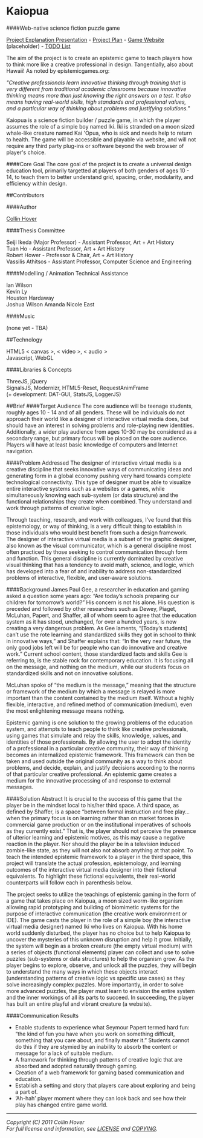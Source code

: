 ﻿Kaiopua
========

####Web-native science fiction puzzle game

[Project Explanation Presentation](http://cloud.github.com/downloads/collinhover/kaiopua/kaiopua_clarity_doc.pdf) - [Project Plan](https://github.com/collinhover/kaiopua/blob/master/plans/README.md "Project Plan") - [Game Website](http://collinhover.github.com/kaiopua) (placeholder) - [TODO List](https://github.com/collinhover/kaiopua/blob/master/TODO.md)

The aim of the project is to create an epistemic game to teach players how to think more like a creative professional in design. Tangentially, also about Hawaii! As noted by epistemicgames.org:

*"Creative professionals learn innovative thinking through training that is very different from traditional academic classrooms because innovative thinking means more than just knowing the right answers on a test. It also means having real-world skills, high standards and professional values, and a particular way of thinking about problems and justifying solutions."*

Kaiopua is a science fiction builder / puzzle game, in which the player assumes the role of a simple boy named Iki. Iki is stranded on a moon sized whale-like creature named Kai 'Opua, who is sick and needs help to return to health. The game will be accessible and playable via website, and will not require any third party plug-ins or software beyond the web browser of player's choice.

####Core Goal
The core goal of the project is to create a universal design education tool, primarily targetted at players of both genders of ages 10 - 14, to teach them to better understand grid, spacing, order, modularity, and efficiency within design.

##Contributors

####Author

[Collin Hover](http://collinhover.com "Collin Hover")

####Thesis Committee

Seiji Ikeda (Major Professor) - Assistant Professor, Art + Art History  
Tuan Ho - Assistant Professor, Art + Art History   
Robert Hower - Professor & Chair, Art + Art History   
Vassilis Athitsos - Assistant Professor, Computer Science and Engineering  

####Modelling / Animation Technical Assistance

Ian Wilson  
Kevin Ly  
Houston Hardaway  
Joshua Wilson
Amanda Nicole East  

####Music

(none yet - TBA)

##Technology

HTML5 < canvas >, < video >, < audio >  
Javascript, WebGL  

####Libraries & Concepts

ThreeJS, jQuery  
SignalsJS, Modernizr, HTML5-Reset, RequestAnimFrame  
(+ development: DAT-GUI, StatsJS, LoggerJS)  

##Brief
####Target Audience
The core audience will be teenage students, roughly ages 10 - 14 and of all genders. These will be individuals do not approach their world like a designer of interactive virtual media does, but should have an interest in solving problems and role-playing new identities. Additionally, a wider play audience from ages 10-30 may be considered as a secondary range, but primary focus will be placed on the core audience. Players will have at least basic knowledge of computers and Internet navigation.

####Problem Addressed
The designer of interactive virtual media is a creative discipline that seeks innovative ways of communicating ideas and generating form in a global economy pushing very hard towards complete technological connectivity. This type of designer must be able to visualize entire interactive systems such as a websites or a games, while simultaneously knowing each sub-system (or data structure) and the functional relationships they create when combined. They understand and work through patterns of creative logic.  
  
Through teaching, research, and work with colleagues, I’ve found that this epistemology, or way of thinking, is a very difficult thing to establish in those individuals who would best benefit from such a design framework. The designer of interactive virtual media is a subset of the graphic designer, also known as the visual communicator, which is a general discipline most often practiced by those seeking to control communication through form and function. This general discipline is currently dominated by creative visual thinking that has a tendency to avoid math, science, and logic, which has developed into a fear of and inability to address non-standardized problems of interactive, flexible, and user-aware solutions.

####Background
James Paul Gee, a researcher in education and gaming asked a question some years ago: “Are today’s schools preparing our children for tomorrow’s world?” His concern is not his alone. His question is preceded and followed by other researchers such as Dewey, Piaget, McLuhan, Papert, and Shaffer, all of whom seem to agree that the education system as it has stood, unchanged, for over a hundred years, is now creating a very dangerous problem. As Gee laments, “[Today’s students] can’t use the rote learning and standardized skills they got in school to think in innovative ways,” and Shaffer explains that: “In the very near future, the only good jobs left will be for people who can do innovative and creative work.” Current school content, those standardized facts and skills Gee is referring to, is the stable rock for contemporary education. It is focusing all on the message, and nothing on the medium, while our students focus on standardized skills and not on innovative solutions.  
  
McLuhan spoke of “the medium is the message,” meaning that the structure or framework of the medium by which a message is relayed is more important than the content contained by the medium itself. Without a highly flexible, interactive, and refined method of communication (medium), even the most enlightening message means nothing.  
  
Epistemic gaming is one solution to the growing problems of the education system, and attempts to teach people to think like creative professionals, using games that simulate and relay the skills, knowledge, values, and identities of those professionals. By allowing the user to adopt the identity of a professional in a particular creative community, their way of thinking becomes an internalized epistemic framework. This framework can then be taken and used outside the original community as a way to think about problems, and decide, explain, and justify decisions according to the norms of that particular creative professional. An epistemic game creates a medium for the innovative processing of and response to external messages.  

####Solution Abstract
It is crucial to the success of this game that the player be in the mindset local to his/her third space. A third space, as defined by Shaffer, is a space “between formal instruction and free play... when the primary focus is on learning rather than on market forces in commercial game production or on the institutional imperatives of schools as they currently exist.” That is, the player should not perceive the presence of ulterior learning and epistemic motives, as this may cause a negative reaction in the player. Nor should the player be in a television induced zombie-like state, as they will not also not absorb anything at that point. To teach the intended epistemic framework to a player in the third space, this project will translate the actual profession, epistemology, and learning outcomes of the interactive virtual media designer into their fictional equivalents. To highlight these fictional equivalents, their real-world counterparts will follow each in parenthesis below.  
  
The project seeks to utilize the teachings of epistemic gaming in the form of a game that takes place on Kaiopua, a moon sized worm-like organism allowing rapid prototyping and building of biomimetic systems for the purpose of interactive communication (the creative work environment or IDE). The game casts the player in the role of a simple boy (the interactive virtual media designer) named Iki who lives on Kaiopua. With his home world suddenly disturbed, the player has no choice but to help Kaiopua to uncover the mysteries of this unknown disruption and help it grow. Initially, the system will begin as a broken creature (the empty virtual medium) with a series of objects (functional elements) player can collect and use to solve puzzles (sub-systems or data structures) to help the organism grow. As the player begins to explore, observe, and unlock all the puzzles, they will begin to understand the many ways in which these objects interact (understanding patterns of creative logic vs specific use cases) as they solve increasingly complex puzzles. More importantly, in order to solve more advanced puzzles, the player must learn to envision the entire system and the inner workings of all its parts to succeed. In succeeding, the player has built an entire playful and vibrant creature (a website).  
  
####Communication Results
*    Enable students to experience what Seymour Papert termed hard fun: “the kind of fun you have when you work on something difficult, something that you care about, and finally master it.” Students cannot do this if they are stymied by an inability to absorb the content or message for a lack of suitable medium.
*    A framework for thinking through patterns of creative logic that are absorbed and adopted naturally through gaming.
*    Creation of a web framework for gaming based communication and education.
*    Establish a setting and story that players care about exploring and being a part of.
*    ‘Ah-hah’ player moment where they can look back and see how their play has changed entire game world.

---
  
*Copyright (C) 2011 Collin Hover*  
*For full license and information, see [LICENSE](https://github.com/collinhover/kaiopua/blob/master/LICENSE) and [COPYING](https://github.com/collinhover/kaiopua/blob/master/COPYING).*  
